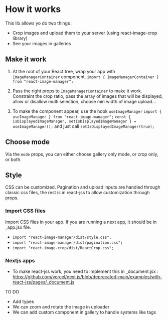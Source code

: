 # How it works

This lib allows yo do two things :

- Crop images and upload them to your server (using react-image-crop library)
- See your images in galleries

## Make it work

1. At the root of your React tree, wrap your app with `ImageManagerContainer` component.
   `import { ImageManagerContainer } from "react-image-manager";`

2. Pass the right props to `ImageManagerContainer` to make it work. Constraint the crop ratio, pass the array of images that will be displayed, allow or disallow multi selection, choose min width of image upload...

3. To make the component appear, use the hook `useImageManager`
   `import { useImageManager } from "react-image-manager";`
   `const { isDisplayedImageManager, setIsDisplayedImageManager } = useImageManager();`
   and just call `setIsDisplayedImageManager(true);`

## Choose mode

Via the `mode` props, you can either choose gallery only mode, or crop only, or both.

## Style

CSS can be customized. Pagination and upload inputs are handled through classic css files, the rest is in react-jss to allow customization through props.

### Import CSS files

Import CSS files in your app. If you are running a next app, it should be in \_app.jsx file.

- `import "react-image-manager/dist/style.css";`
- `import "react-image-manager/dist/pagination.css";`
- `import "react-image-crop/dist/ReactCrop.css";`

### Nextjs apps

- To make react-jss work, you need to implement this in \_document.jsx : https://github.com/vercel/next.js/blob/deprecated-main/examples/with-react-jss/pages/_document.js

TO DO

- Add types
- We can zoom and rotate the image in uploader
- We can add custom component in gallery to handle systems like tags
